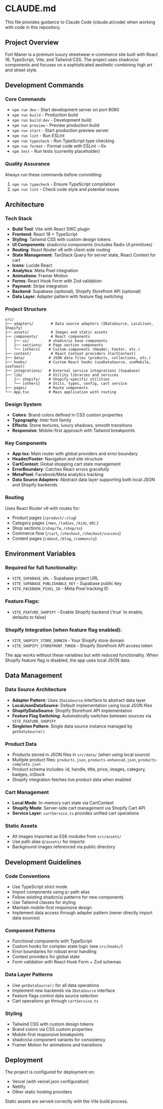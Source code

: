 # CLAUDE.md

This file provides guidance to Claude Code (claude.ai/code) when working with code in this repository.

## Project Overview

Fort Maner is a premium luxury streetwear e-commerce site built with React 18, TypeScript, Vite, and Tailwind CSS. The project uses shadcn/ui components and focuses on a sophisticated aesthetic combining high art and street style.

## Development Commands

### Core Commands
- `npm run dev` - Start development server on port 8080
- `npm run build` - Production build
- `npm run build:dev` - Development build
- `npm run preview` - Preview production build
- `npm run start` - Start production preview server
- `npm run lint` - Run ESLint
- `npm run typecheck` - Run TypeScript type checking
- `npm run format` - Format code with ESLint --fix
- `npm test` - Run tests (currently placeholder)

### Quality Assurance
Always run these commands before committing:
1. `npm run typecheck` - Ensure TypeScript compilation
2. `npm run lint` - Check code style and potential issues

## Architecture

### Tech Stack
- **Build Tool**: Vite with React SWC plugin
- **Frontend**: React 18 + TypeScript
- **Styling**: Tailwind CSS with custom design tokens
- **UI Components**: shadcn/ui components (includes Radix UI primitives)
- **Routing**: React Router v6 with client-side routing
- **State Management**: TanStack Query for server state, React Context for cart
- **Icons**: Lucide React
- **Analytics**: Meta Pixel integration
- **Animations**: Framer Motion
- **Forms**: React Hook Form with Zod validation
- **Payment**: Stripe integration
- **Backend**: Supabase (optional), Shopify Storefront API (optional)
- **Data Layer**: Adapter pattern with feature flag switching

### Project Structure
```
src/
├── adapters/        # Data source adapters (IDataSource, LocalJson, Shopify)
├── assets/          # Images and static assets
├── components/      # React components
│   ├── ui/         # shadcn/ui base components
│   ├── sections/   # Page section components
│   └── [others]    # Custom components (Header, Footer, etc.)
├── context/         # React Context providers (CartContext)
├── data/           # JSON data files (products, collections, etc.)
├── hooks/          # Custom React hooks (useDataSource, useMobile, useToast)
├── integrations/   # External service integrations (Supabase)
├── lib/            # Utility libraries and services
│   ├── shopify/    # Shopify-specific utilities
│   └── [others]    # Utils, types, config, cart service
├── pages/          # Route components
└── App.tsx         # Main application with routing
```

### Design System
- **Colors**: Brand colors defined in CSS custom properties
- **Typography**: Inter font family
- **Effects**: Stone textures, luxury shadows, smooth transitions
- **Responsive**: Mobile-first approach with Tailwind breakpoints

### Key Components
- **App.tsx**: Main router with global providers and error boundary
- **Header/Footer**: Navigation and site structure
- **CartContext**: Global shopping cart state management
- **ErrorBoundary**: Catches React errors gracefully
- **MetaPixel**: Facebook/Meta analytics tracking
- **Data Source Adapters**: Abstract data layer supporting both local JSON and Shopify backends

### Routing
Uses React Router v6 with routes for:
- Product pages (`/product/:slug`)
- Category pages (`/men`, `/ladies`, `/kids`, etc.)
- Shop sections (`/shop/fw`, `/shop/ss`)
- Commerce flow (`/cart`, `/checkout`, `/checkout/success`)
- Content pages (`/about`, `/blog`, `/community`)

## Environment Variables

### Required for full functionality:
- `VITE_SUPABASE_URL` - Supabase project URL
- `VITE_SUPABASE_PUBLISHABLE_KEY` - Supabase public key
- `VITE_FACEBOOK_PIXEL_ID` - Meta Pixel tracking ID

### Feature Flags:
- `VITE_FEATURE_SHOPIFY` - Enable Shopify backend ('true' to enable, defaults to false)

### Shopify Integration (when feature flag enabled):
- `VITE_SHOPIFY_STORE_DOMAIN` - Your Shopify store domain
- `VITE_SHOPIFY_STOREFRONT_TOKEN` - Shopify Storefront API access token

The app works without these variables but with reduced functionality. When Shopify feature flag is disabled, the app uses local JSON data.

## Data Management

### Data Source Architecture
- **Adapter Pattern**: Uses `IDataSource` interface to abstract data layer
- **LocalJsonDataSource**: Default implementation using local JSON files
- **ShopifyDataSource**: Shopify Storefront API implementation
- **Feature Flag Switching**: Automatically switches between sources via `VITE_FEATURE_SHOPIFY`
- **Singleton Pattern**: Single data source instance managed by `getDataSource()`

### Product Data
- Products stored in JSON files in `src/data/` (when using local source)
- Multiple product files: `products.json`, `products-enhanced.json`, `products-complete.json`
- Product schema includes: id, handle, title, price, images, category, badges, inStock
- Shopify integration fetches live product data when enabled

### Cart Management
- **Local Mode**: In-memory cart state via CartContext
- **Shopify Mode**: Server-side cart management via Shopify Cart API
- **Service Layer**: `cartService.ts` provides unified cart operations

### Static Assets
- All images imported as ES6 modules from `src/assets/`
- Use path alias `@/assets/` for imports
- Background images referenced via public directory

## Development Guidelines

### Code Conventions
- Use TypeScript strict mode
- Import components using `@/` path alias
- Follow existing shadcn/ui patterns for new components
- Use Tailwind classes for styling
- Maintain mobile-first responsive design
- Implement data access through adapter pattern (never directly import data sources)

### Component Patterns
- Functional components with TypeScript
- Custom hooks for complex state logic (see `src/hooks/`)
- Error boundaries for robust error handling
- Context providers for global state
- Form validation with React Hook Form + Zod schemas

### Data Layer Patterns
- Use `getDataSource()` for all data operations
- Implement new backends via `IDataSource` interface
- Feature flags control data source selection
- Cart operations go through `cartService.ts`

### Styling
- Tailwind CSS with custom design tokens
- Brand colors via CSS custom properties
- Mobile-first responsive breakpoints
- shadcn/ui component variants for consistency
- Framer Motion for animations and transitions

## Deployment

The project is configured for deployment on:
- Vercel (with vercel.json configuration)
- Netlify
- Other static hosting providers

Static assets are served correctly with the Vite build process.